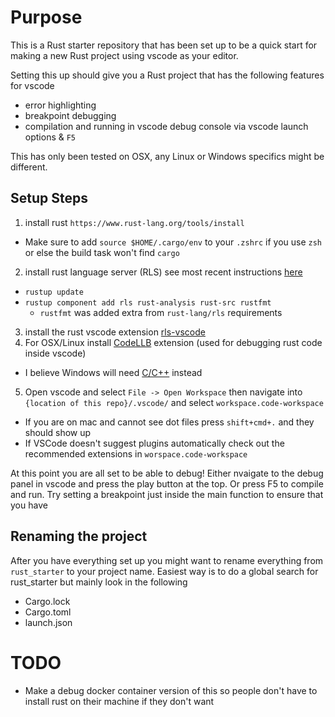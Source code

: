 # Purpose
This is a Rust starter repository that has been set up to be a quick start for making a new Rust project using vscode as your editor.

Setting this up should give you a Rust project that has the following features for vscode
 * error highlighting
 * breakpoint debugging
 * compilation and running in vscode debug console via vscode launch options & `F5`

This has only been tested on OSX, any Linux or Windows specifics might be different.

## Setup Steps
1. install rust `https://www.rust-lang.org/tools/install`
  * Make sure to add `source $HOME/.cargo/env` to your `.zshrc` if you use `zsh` or else the build task won't find `cargo`
2. install rust language server (RLS) see most recent instructions [here](https://github.com/rust-lang/rls)
  * `rustup update`
  * `rustup component add rls rust-analysis rust-src rustfmt`
    * `rustfmt` was added extra from `rust-lang/rls` requirements
3. install the rust vscode extension [rls-vscode](https://marketplace.visualstudio.com/items?itemName=rust-lang.rust)
4. For OSX/Linux install [CodeLLB](https://marketplace.visualstudio.com/items?itemName=vadimcn.vscode-lldb) extension (used for debugging rust code inside vscode)
  * I believe Windows will need [C/C++](https://marketplace.visualstudio.com/items?itemName=ms-vscode.cpptools) instead
5. Open vscode and select `File -> Open Workspace` then navigate into `{location of this repo}/.vscode/` and select `workspace.code-workspace`
  * If you are on mac and cannot see dot files press `shift+cmd+.` and they should show up
  * If VSCode doesn't suggest plugins automatically check out the recommended extensions in `worspace.code-workspace`

At this point you are all set to be able to debug! Either nvaigate to the debug panel in vscode and press the play button at the top. Or press F5 to compile and run.
Try setting a breakpoint just inside the main function to ensure that you have

## Renaming the project
After you have everything set up you might want to rename everything from `rust_starter` to your project name.
Easiest way is to do a global search for rust_starter but mainly look in the following
 * Cargo.lock
 * Cargo.toml
 * launch.json

# TODO
 * Make a debug docker container version of this so people don't have to install rust on their machine if they don't want
